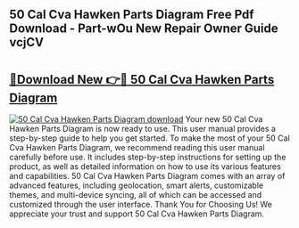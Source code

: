 ## 50 Cal Cva Hawken Parts Diagram Free Pdf Download - Part-wOu New Repair Owner Guide vcjCV

# <h2><a href="http://dftsth.blite.top/?on=50+Cal+Cva+Hawken+Parts+Diagram">🔗Download New 👉🔴 50 Cal Cva Hawken Parts Diagram</a></h2>

[![50 Cal Cva Hawken Parts Diagram download](https://i.imgur.com/lujVjoI.png)](http://dftsth.blite.top/?on=50+Cal+Cva+Hawken+Parts+Diagram)
Your new 50 Cal Cva Hawken Parts Diagram is now ready to use. This user manual provides a step-by-step guide to help you get started. To make the most of your 50 Cal Cva Hawken Parts Diagram, we recommend reading this user manual carefully before use. It includes step-by-step instructions for setting up the product, as well as detailed information on how to use its various features and capabilities. 50 Cal Cva Hawken Parts Diagram comes with an array of advanced features, including geolocation, smart alerts, customizable themes, and multi-device syncing, all of which can be accessed and customized through the user interface. Thank You for Choosing Us! We appreciate your trust and support 50 Cal Cva Hawken Parts Diagram.

